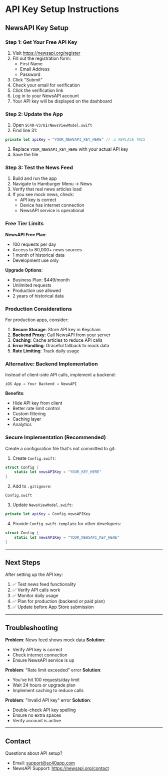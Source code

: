 # API Key Setup Instructions

## NewsAPI Key Setup

### Step 1: Get Your Free API Key

1. Visit https://newsapi.org/register
2. Fill out the registration form:
   - First Name
   - Email Address
   - Password
3. Click "Submit"
4. Check your email for verification
5. Click the verification link
6. Log in to your NewsAPI account
7. Your API key will be displayed on the dashboard

### Step 2: Update the App

1. Open `SC40-V3/UI/NewsViewModel.swift`
2. Find line 31:
```swift
private let apiKey = "YOUR_NEWSAPI_KEY_HERE" // ⚠️ REPLACE THIS
```
3. Replace `YOUR_NEWSAPI_KEY_HERE` with your actual API key
4. Save the file

### Step 3: Test the News Feed

1. Build and run the app
2. Navigate to Hamburger Menu → News
3. Verify that real news articles load
4. If you see mock news, check:
   - API key is correct
   - Device has internet connection
   - NewsAPI service is operational

### Free Tier Limits

**NewsAPI Free Plan**:
- 100 requests per day
- Access to 80,000+ news sources
- 1 month of historical data
- Development use only

**Upgrade Options**:
- Business Plan: $449/month
- Unlimited requests
- Production use allowed
- 2 years of historical data

### Production Considerations

For production apps, consider:

1. **Secure Storage**: Store API key in Keychain
2. **Backend Proxy**: Call NewsAPI from your server
3. **Caching**: Cache articles to reduce API calls
4. **Error Handling**: Graceful fallback to mock data
5. **Rate Limiting**: Track daily usage

### Alternative: Backend Implementation

Instead of client-side API calls, implement a backend:

```
iOS App → Your Backend → NewsAPI
```

**Benefits**:
- Hide API key from client
- Better rate limit control
- Custom filtering
- Caching layer
- Analytics

### Secure Implementation (Recommended)

Create a configuration file that's not committed to git:

1. Create `Config.swift`:
```swift
struct Config {
    static let newsAPIKey = "YOUR_KEY_HERE"
}
```

2. Add to `.gitignore`:
```
Config.swift
```

3. Update `NewsViewModel.swift`:
```swift
private let apiKey = Config.newsAPIKey
```

4. Provide `Config.swift.template` for other developers:
```swift
struct Config {
    static let newsAPIKey = "YOUR_NEWSAPI_KEY_HERE"
}
```

---

## Next Steps

After setting up the API key:

1. ✅ Test news feed functionality
2. ✅ Verify API calls work
3. ✅ Monitor daily usage
4. ✅ Plan for production (backend or paid plan)
5. ✅ Update before App Store submission

---

## Troubleshooting

**Problem**: News feed shows mock data
**Solution**: 
- Verify API key is correct
- Check internet connection
- Ensure NewsAPI service is up

**Problem**: "Rate limit exceeded" error
**Solution**:
- You've hit 100 requests/day limit
- Wait 24 hours or upgrade plan
- Implement caching to reduce calls

**Problem**: "Invalid API key" error
**Solution**:
- Double-check API key spelling
- Ensure no extra spaces
- Verify account is active

---

## Contact

Questions about API setup?
- Email: support@sc40app.com
- NewsAPI Support: https://newsapi.org/contact
